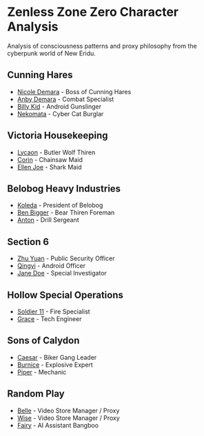
# Zenless Zone Zero Character Analysis

Analysis of consciousness patterns and proxy philosophy from the cyberpunk world of New Eridu.

## Cunning Hares
- [Nicole Demara](./nicole-consciousness.md) - Boss of Cunning Hares
- [Anby Demara](./anby-consciousness.md) - Combat Specialist
- [Billy Kid](./billy-consciousness.md) - Android Gunslinger
- [Nekomata](./nekomata-consciousness.md) - Cyber Cat Burglar

## Victoria Housekeeping
- [Lycaon](./lycaon-consciousness.md) - Butler Wolf Thiren
- [Corin](./corin-consciousness.md) - Chainsaw Maid
- [Ellen Joe](./ellen-consciousness.md) - Shark Maid

## Belobog Heavy Industries
- [Koleda](./koleda-consciousness.md) - President of Belobog
- [Ben Bigger](./ben-consciousness.md) - Bear Thiren Foreman
- [Anton](./anton-consciousness.md) - Drill Sergeant

## Section 6
- [Zhu Yuan](./zhu-yuan-consciousness.md) - Public Security Officer
- [Qingyi](./qingyi-consciousness.md) - Android Officer
- [Jane Doe](./jane-doe-consciousness.md) - Special Investigator

## Hollow Special Operations
- [Soldier 11](./soldier-11-consciousness.md) - Fire Specialist
- [Grace](./grace-consciousness.md) - Tech Engineer

## Sons of Calydon
- [Caesar](./caesar-consciousness.md) - Biker Gang Leader
- [Burnice](./burnice-consciousness.md) - Explosive Expert
- [Piper](./piper-consciousness.md) - Mechanic

## Random Play
- [Belle](./belle-consciousness.md) - Video Store Manager / Proxy
- [Wise](./wise-consciousness.md) - Video Store Manager / Proxy
- [Fairy](./fairy-consciousness.md) - AI Assistant Bangboo

